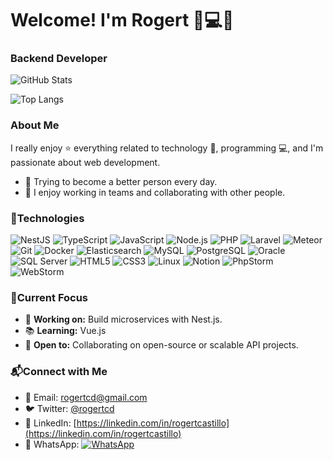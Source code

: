 # Welcome! I'm Rogert 👋💻🚀  

### **Backend Developer**

![GitHub Stats](https://github-readme-stats.vercel.app/api?username=rogertcd&show_icons=true&theme=radical&hide_title=true)  

![Top Langs](https://github-readme-stats.vercel.app/api/top-langs/?username=rogertcd&layout=compact&theme=radical)

### **About Me**
I really enjoy ⭐ everything related to technology 📱, programming 💻, and I'm passionate about web development.  
- 🌱 Trying to become a better person every day.  
- 💼 I enjoy working in teams and collaborating with other people.


### 🔧**Technologies**
![NestJS](https://img.shields.io/badge/NestJS-E0234E?logo=nestjs&logoColor=white&style=flat-square)
![TypeScript](https://img.shields.io/badge/TypeScript-3178C6?logo=typescript&logoColor=white&style=flat-square)
![JavaScript](https://img.shields.io/badge/JavaScript-F7DF1E?logo=javascript&logoColor=black&style=flat-square)
![Node.js](https://img.shields.io/badge/Node.js-339933?logo=node.js&logoColor=white&style=flat-square)
![PHP](https://img.shields.io/badge/PHP-777BB4?logo=php&logoColor=white&style=flat-square)
![Laravel](https://img.shields.io/badge/Laravel-FF2D20?logo=laravel&logoColor=white&style=flat-square)
![Meteor](https://img.shields.io/badge/Meteor-DD0000?logo=meteor&logoColor=white&style=flat-square)
![Git](https://img.shields.io/badge/Git-F05032?logo=git&logoColor=white&style=flat-square)
![Docker](https://img.shields.io/badge/Docker-2496ED?logo=docker&logoColor=white&style=flat-square)
![Elasticsearch](https://img.shields.io/badge/Elasticsearch-005571?logo=elasticsearch&logoColor=white&style=flat-square)
![MySQL](https://img.shields.io/badge/MySQL-4479A1?logo=mysql&logoColor=white&style=flat-square)
![PostgreSQL](https://img.shields.io/badge/PostgreSQL-336791?logo=postgresql&logoColor=white&style=flat-square)
![Oracle](https://img.shields.io/badge/Oracle-F80000?logo=oracle&logoColor=white&style=flat-square)
![SQL Server](https://img.shields.io/badge/SQL%20Server-CC2927?logo=microsoftsqlserver&logoColor=white&style=flat-square)
![HTML5](https://img.shields.io/badge/HTML5-E34F26?logo=html5&logoColor=white&style=flat-square)
![CSS3](https://img.shields.io/badge/CSS3-1572B6?logo=css3&logoColor=white&style=flat-square)
![Linux](https://img.shields.io/badge/Linux-FCC624?logo=linux&logoColor=black&style=flat-square)
![Notion](https://img.shields.io/badge/Notion-000000?logo=notion&logoColor=white&style=flat-square)
![PhpStorm](https://img.shields.io/badge/PhpStorm-000000?logo=phpstorm&logoColor=white&style=flat-square)
![WebStorm](https://img.shields.io/badge/WebStorm-000000?logo=webstorm&logoColor=white&style=flat-square)

### 🌟**Current Focus**  
- 🔭 **Working on:** Build microservices with Nest.js.  
- 📚 **Learning:** Vue.js
- 🤝 **Open to:** Collaborating on open-source or scalable API projects.  


### 📬**Connect with Me**
- 📧 Email: [rogertcd@gmail.com](mailto:rogertcd@gmail.com)
- 🐦 Twitter: [@rogertcd](https://twitter.com/rogertcd)
- 📘 LinkedIn: [https://linkedin.com/in/rogertcastillo](https://linkedin.com/in/rogertcastillo)
- 📱 WhatsApp: [![WhatsApp](https://img.shields.io/badge/WhatsApp-25D366?logo=whatsapp&logoColor=white&style=flat-square)](https://wa.me/+59172966304)
